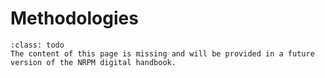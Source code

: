 # Methodologies

```{admonition} Todo
:class: todo
The content of this page is missing and will be provided in a future version of the NRPM digital handbook.
```
